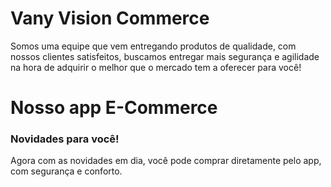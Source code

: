 # Vany Vision Commerce
Somos uma equipe que vem entregando produtos de qualidade,
com nossos clientes satisfeitos, buscamos entregar mais segurança e agilidade
na hora de adquirir o melhor que o mercado tem a oferecer para você!

<h1>Nosso app E-Commerce</h1>
<h3>Novidades para você!</h3>
Agora com as novidades em dia, você pode comprar diretamente pelo app, com segurança e conforto.
